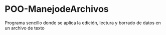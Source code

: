 # POO-ManejodeArchivos
Programa sencillo donde se aplica la edición, lectura y borrado de datos en un archivo de texto
